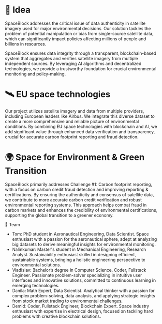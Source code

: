 # 💎 Idea
SpaceBlock addresses the critical issue of data authenticity in satellite imagery used for major environmental decisions. Our solution tackles the problem of potential manipulation or bias from single-source satellite data, which can significantly impact policies affecting millions of people and billions in resources. 

SpaceBlock ensures data integrity through a transparent, blockchain-based system that aggregates and verifies satellite imagery from multiple independent sources. By leveraging AI algorithms and decentralized technologies, we provide a trustworthy foundation for crucial environmental monitoring and policy-making.

# 🛰️ EU space technologies
Our project utilizes satellite imagery and data from multiple providers, including European leaders like Airbus. We integrate this diverse dataset to create a more comprehensive and reliable picture of environmental conditions. By combining EU space technologies with blockchain and AI, we add significant value through enhanced data verification and transparency, crucial for accurate carbon footprint reporting and fraud detection.

# 🌍 Space for Environment & Green Transition 
SpaceBlock primarily addresses Challenge #1: Carbon footprint reporting, with a focus on carbon credit fraud detection and improving reporting & certifications. By ensuring the authenticity and consensus of satellite data, we contribute to more accurate carbon credit verification and robust environmental reporting systems. This approach helps combat fraud in carbon markets and enhances the credibility of environmental certifications, supporting the global transition to a greener economy.

🤼 Team

- Tom: PhD student in Aeronautical Engineering, Data Scientist. Space enthusiast with a passion for the aeronautical sphere, adept at analyzing big datasets to derive meaningful insights for environmental monitoring.
- Nalinkumar: Master's student in Mechanical Engineering, Research Analyst. Sustainability enthusiast skilled in designing efficient, sustainable systems, bringing a holistic engineering perspective to environmental solutions.
- Vladislav: Bachelor’s degree in Computer Science, Coder, Fullstack Engineer. Passionate problem-solver specializing in intuitive user interfaces and innovative solutions, committed to continuous learning in emerging technologies.
- Danila: Math Expert, Data Scientist. Analytical thinker with a passion for complex problem-solving, data analysis, and applying strategic insights from stock market trading to environmental challenges.
- Demid: Coder, Fullstack Engineer, Blockchain Expert. Space industry enthusiast with expertise in electrical design, focused on tackling hard problems with creative blockchain solutions.